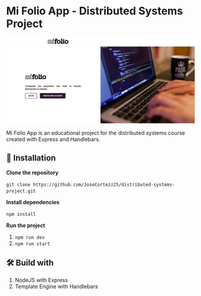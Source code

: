 # Mi Folio App - Distributed Systems Project 

![](screenshot.png)

Mi Folio App is an educational project for the distributed systems course created with Express and Handlebars.

## 🚀 Installation
**Clone the repository**

`git clone https://github.com/JoseCortezz25/distributed-systems-project.git`

**Install dependencies**

`npm install`

**Run the project**

1. `npm run dev`
2. `npm run start`


## 🛠 Build with 
1. NodeJS with Express
2. Template Engine with Handlebars